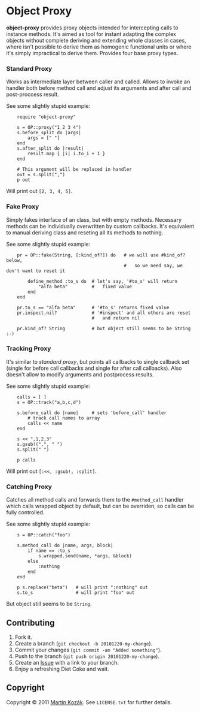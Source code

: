 Object Proxy
============

**object-proxy** provides proxy objects intended for intercepting calls 
to instance methods. It's aimed as tool for instant adapting the complex 
objects without complete deriving and extending whole classes in cases, 
where isn't possible to derive them as homogenic functional units or 
where it's simply impractical to derive them. Provides four base 
proxy types.

### Standard Proxy
Works as intermediate layer between caller and called. Allows to invoke 
an handler both before method call and adjust its  arguments and after 
call and post-proccess result. 

See some slightly stupid example:

        require "object-proxy"

        s = OP::proxy("1 2 3 4")
        s.before_split do |args|
            args = [" "]
        end
        s.after_split do |result|
            result.map { |i| i.to_i + 1 }
        end
        
        # This argument will be replaced in handler
        out = s.split(",")
        p out
        
Will print out `[2, 3, 4, 5]`.

### Fake Proxy
Simply fakes interface of an class, but with empty methods. Necessary 
methods can be individually overwritten by custom callbacks. It's 
equivalent to manual deriving class and reseting all its methods 
to nothing.

See some slightly stupid example:

        pr = OP::fake(String, [:kind_of?]) do   # we will use #kind_of? below, 
                                                #   so we need say, we don't want to reset it
                                                
            define_method :to_s do  # let's say, '#to_s' will return
                "alfa beta"         #   fixed value
            end
        end

        pr.to_s == "alfa beta"      # '#to_s' returns fixed value
        pr.inspect.nil?             # '#inspect' and all others are reset
                                    #   and return nil
                                    
        pr.kind_of? String          # but object still seems to be String :-)
        
### Tracking Proxy
It's similar to *standard proxy*, but points all callbacks to single 
callback set (single for before call callbacks and single for after call
callbacks). Also doesn't allow to modify arguments and postprocess 
results.

See some slightly stupid example:
    
        calls = [ ]
        s = OP::track("a,b,c,d")
        
        s.before_call do |name|     # sets 'before_call' handler
            # track call names to array
            calls << name 
        end
        
        s << ",1,2,3"
        s.gsub!(",", " ")
        s.split(" ")
        
        p calls
        
Will print out `[:<<, :gsub!, :split]`.

### Catching Proxy
Catches all method calls and forwards them to the `#method_call` handler which 
calls wrapped object by default, but can be overriden, so calls can be 
fully controlled.

See some slightly stupid example:

        s = OP::catch("foo")
        
        s.method_call do |name, args, block|
            if name == :to_s
                s.wrapped.send(name, *args, &block)
            else
                :nothing
            end
        end
        
        p s.replace("beta")   # will print ":nothing" out
        s.to_s                # will print "foo" out
        
But object still seems to be `String`.

        
Contributing
------------

1. Fork it.
2. Create a branch (`git checkout -b 20101220-my-change`).
3. Commit your changes (`git commit -am "Added something"`).
4. Push to the branch (`git push origin 20101220-my-change`).
5. Create an [Issue][3] with a link to your branch.
6. Enjoy a refreshing Diet Coke and wait.

Copyright
---------

Copyright &copy; 2011 [Martin Kozák][4]. See `LICENSE.txt` for
further details.

[3]: http://github.com/martinkozak/object-proxy/issues
[4]: http://www.martinkozak.net/
